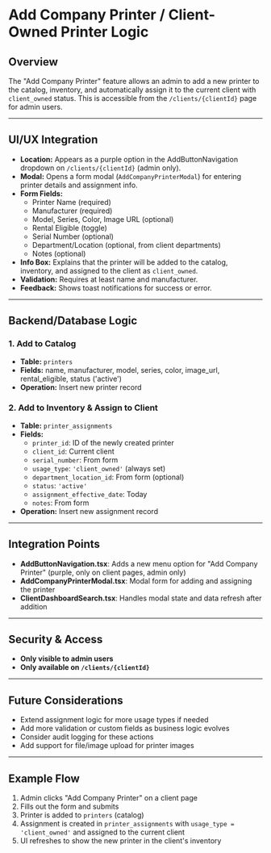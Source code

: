 # Add Company Printer / Client-Owned Printer Logic

## Overview

The "Add Company Printer" feature allows an admin to add a new printer to the catalog, inventory, and automatically assign it to the current client with `client_owned` status. This is accessible from the `/clients/{clientId}` page for admin users.

---

## UI/UX Integration

- **Location:** Appears as a purple option in the AddButtonNavigation dropdown on `/clients/{clientId}` (admin only).
- **Modal:** Opens a form modal (`AddCompanyPrinterModal`) for entering printer details and assignment info.
- **Form Fields:**
  - Printer Name (required)
  - Manufacturer (required)
  - Model, Series, Color, Image URL (optional)
  - Rental Eligible (toggle)
  - Serial Number (optional)
  - Department/Location (optional, from client departments)
  - Notes (optional)
- **Info Box:** Explains that the printer will be added to the catalog, inventory, and assigned to the client as `client_owned`.
- **Validation:** Requires at least name and manufacturer.
- **Feedback:** Shows toast notifications for success or error.

---

## Backend/Database Logic

### 1. Add to Catalog
- **Table:** `printers`
- **Fields:** name, manufacturer, model, series, color, image_url, rental_eligible, status ('active')
- **Operation:** Insert new printer record

### 2. Add to Inventory & Assign to Client
- **Table:** `printer_assignments`
- **Fields:**
  - `printer_id`: ID of the newly created printer
  - `client_id`: Current client
  - `serial_number`: From form
  - `usage_type`: `'client_owned'` (always set)
  - `department_location_id`: From form (optional)
  - `status`: `'active'`
  - `assignment_effective_date`: Today
  - `notes`: From form
- **Operation:** Insert new assignment record

---

## Integration Points

- **AddButtonNavigation.tsx**: Adds a new menu option for "Add Company Printer" (purple, only on client pages, admin only)
- **AddCompanyPrinterModal.tsx**: Modal form for adding and assigning the printer
- **ClientDashboardSearch.tsx**: Handles modal state and data refresh after addition

---

## Security & Access
- **Only visible to admin users**
- **Only available on `/clients/{clientId}`**

---

## Future Considerations
- Extend assignment logic for more usage types if needed
- Add more validation or custom fields as business logic evolves
- Consider audit logging for these actions
- Add support for file/image upload for printer images

---

## Example Flow
1. Admin clicks "Add Company Printer" on a client page
2. Fills out the form and submits
3. Printer is added to `printers` (catalog)
4. Assignment is created in `printer_assignments` with `usage_type = 'client_owned'` and assigned to the current client
5. UI refreshes to show the new printer in the client's inventory 